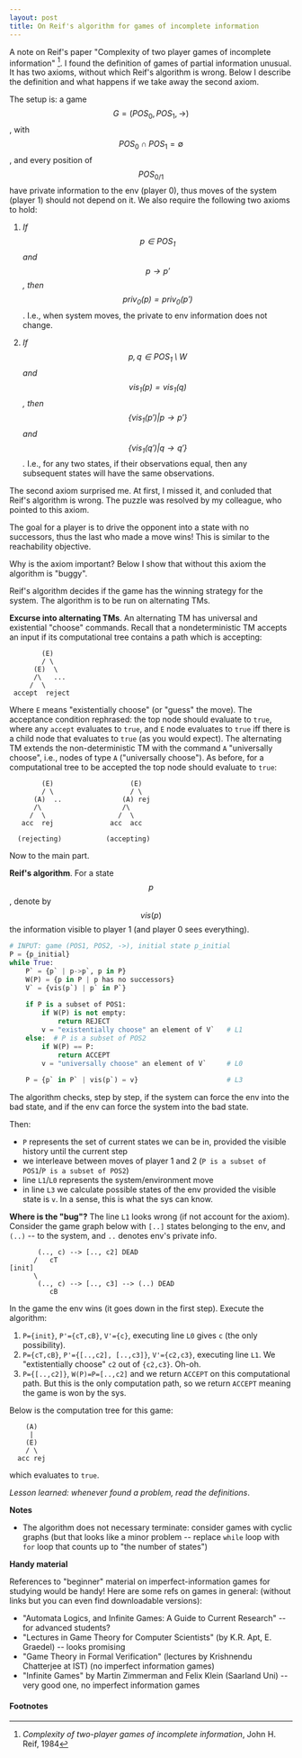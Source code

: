 ```yaml
---
layout: post
title: On Reif's algorithm for games of incomplete information
---
```


A note on Reif's paper "Complexity of two player games of incomplete information"
[^Reif84].
I found the definition of games of partial information unusual.
It has two axioms, without which Reif's algorithm is wrong.
Below I describe the definition and what happens 
if we take away the second axiom.

The setup is: a game $$G=(POS_0, POS_1, \rightarrow)$$, with 
$$POS_0 \cap POS_1 = \emptyset$$, and every position of $$POS_{0/1}$$ have
private information to the env (player 0), 
thus moves of the system (player 1) should not depend on it.
We also require the following two axioms to hold:

1. _If $$p \in POS_1$$ and $$p \rightarrow p'$$, 
   then $$priv_0(p) = priv_0(p')$$_.
   I.e., when system moves, 
   the private to env information does not change.

2. _If $$p,q \in POS_1 \setminus W$$ and $$vis_1(p)=vis_1(q)$$,
   then $$\{vis_1(p') | p \rightarrow p' \}$$ 
   and  $$\{vis_1(q') | q \rightarrow q' \}$$._
   I.e., 
   for any two states, if their observations equal,
   then any subsequent states will have the same observations.

The second axiom surprised me.
At first, I missed it, 
and conluded that Reif's algorithm is wrong.
The puzzle was resolved by my colleague, who pointed to this axiom.

The goal for a player is to drive the opponent into a state with no successors, 
thus the last who made a move wins!
This is similar to the reachability objective.

Why is the axiom important?
Below I show that without this axiom the algorithm is "buggy".

Reif's algorithm decides if the game has the winning strategy for the system.
The algorithm is to be run on alternating TMs.

__Excurse into alternating TMs__.
An alternating TM has universal and existential "choose" commands.
Recall that a nondeterministic TM accepts an input if its computational tree
contains a path which is accepting:

            (E)
            / \
          (E)  \
          /\   ...
         /  \
     accept  reject

Where `E` means "existentially choose" (or "guess" the move).
The acceptance condition rephrased: 
the top node should evaluate to `true`,
where any `accept` evaluates to `true`, and `E` node evaluates to `true` 
iff there is a child node that evaluates to `true`
(as you would expect).
The alternating TM extends the non-deterministic TM with the command
`A` "universally choose",
i.e., nodes of type `A` ("universally choose").
As before, for a computational tree to be accepted 
the top node should evaluate to `true`:

            (E)                   (E)   
            / \                   / \   
          (A)  ..               (A) rej 
          /\                    /\      
         /  \                  /  \     
       acc  rej              acc  acc   
                                        
      (rejecting)           (accepting)  

Now to the main part.


__Reif's algorithm__. 
For a state $$p$$, denote by $$vis(p)$$ the information visible to player 1
(and player 0 sees everything).

~~~ python
# INPUT: game (POS1, POS2, ->), initial state p_initial
P = {p_initial}
while True:
    P` = {p` | p->p`, p in P}
    W(P) = {p in P | p has no successors}
    V` = {vis(p`) | p` in P`}
  
    if P is a subset of POS1:
        if W(P) is not empty: 
            return REJECT                     
        v = "existentially choose" an element of V`   # L1
    else:  # P is a subset of POS2
        if W(P) == P: 
            return ACCEPT
        v = "universally choose" an element of V`     # L0
    
    P = {p` in P` | vis(p`) = v}                      # L3
~~~

The algorithm checks, step by step, 
if the system can force the env into the bad state,
and if the env can force the system into the bad state.

Then:

- `P` represents the set of current states we can be in,
  provided the visible history until the current step
- we interleave between moves of player 1 and 2 
  (`P is a subset of POS1`/`P is a subset of POS2`)
- line `L1`/`L0` represents the system/environment move
- in line `L3` we calculate possible states of the env
  provided the visible state is `v`.
  In a sense, this is what the sys can know.

__Where is the "bug"?__
The line `L1` looks wrong (if not account for the axiom).
Consider the game graph below with `[..]` states belonging to the env,
and `(..)` -- to the system, and `..` denotes env's private info.
    
           (.., c) --> [.., c2] DEAD
          /   cT
    [init]
          \
           (.., c) --> [.., c3] --> (..) DEAD
              cB            

In the game the env wins (it goes down in the first step).
Execute the algorithm:

1. `P={init}`, `P'={cT,cB}`, `V'={c}`, executing line `L0` gives `c` 
   (the only possibility).
2. `P={cT,cB}`, `P'={[..,c2], [..,c3]}`, `V'={c2,c3}`, executing line `L1`.
   We "extistentially choose" `c2` out of `{c2,c3}`. Oh-oh.
3. `P={[..,c2]}`, `W(P)=P=[..,c2]` and we return `ACCEPT` on this computational path.
   But this is the only computation path, so we return `ACCEPT` meaning 
   the game is won by the sys.

Below is the computation tree for this game:

        (A)
         |
        (E)
        / \
      acc rej

which evaluates to `true`.

_Lesson learned: whenever found a problem, read the definitions_.

__Notes__

- The algorithm does not necessary terminate: consider games with cyclic graphs
  (but that looks like a minor problem -- replace `while` loop with `for` loop
   that counts up to "the number of states")


__Handy material__

References to "beginner" material on imperfect-information games 
for studying would be handy! 
Here are some refs on games in general:
(without links but you can even find downloadable versions):

  - "Automata Logics, and Infinite Games: A Guide to Current Research" -- 
    for advanced students?
  - "Lectures in Game Theory for Computer Scientists" (by K.R. Apt, E. Graedel) -- 
    looks promising
  - "Game Theory in Formal Verification" (lectures by Krishnendu Chatterjee at IST)
    (no imperfect information games)
  - "Infinite Games" by Martin Zimmerman and Felix Klein (Saarland Uni) -- 
    very good one, no imperfect information games



#### Footnotes
[^Reif84]: _Complexity of two-player games of incomplete information_, 
         John H. Reif, 1984
